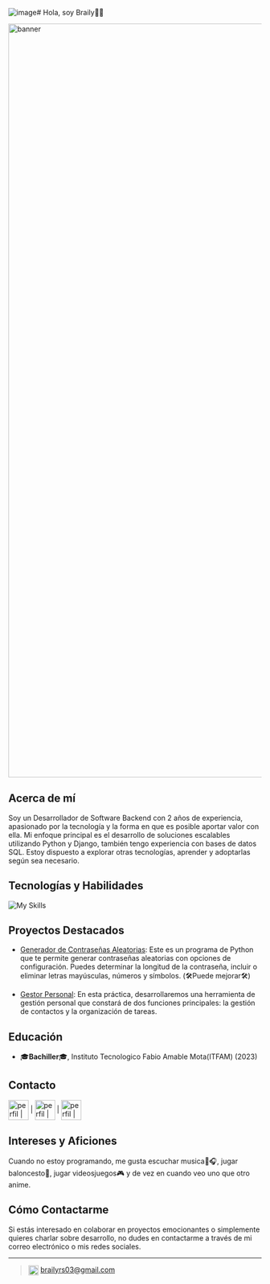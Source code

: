 ![image](https://github.com/Dextron03/Dextron03/assets/78430276/d4061a2c-ee4a-4063-9516-a530e89c52f8)# Hola, soy Braily👋🤖

<img src="https://media.licdn.com/dms/image/D4E16AQFDzm4SaSNVpQ/profile-displaybackgroundimage-shrink_350_1400/0/1696174335558?e=1714608000&v=beta&t=OUL2VA7BLNnOD1suNBZYsHG9luTO9Z-_13zNXf3bkxg" alt="banner" width="1500"/>

## Acerca de mí
Soy un Desarrollador de Software Backend con 2 años de experiencia, apasionado por la tecnología y la forma en que es posible aportar valor con ella. Mi enfoque principal es el desarrollo de soluciones escalables utilizando Python y Django, también tengo experiencia con bases de datos SQL. Estoy dispuesto a explorar otras tecnologías, aprender y adoptarlas según sea necesario.

## Tecnologías y Habilidades
![My Skills](https://skillicons.dev/icons?i=py,sqlite,php,mysql,md,linux,js,html,github,git,django,css,cs,bootstrap,&perline=5)


## Proyectos Destacados
- [Generador de Contraseñas Aleatorias](https://github.com/Dextron03/Random_Password_Generator): Este es un programa de Python que te permite generar contraseñas aleatorias con opciones de configuración. Puedes determinar la longitud de la contraseña, incluir o eliminar letras mayúsculas, números y símbolos. (🛠️Puede mejorar🛠️)

- [Gestor Personal](https://github.com/Dextron03/gestor-personal-django): En esta práctica, desarrollaremos una herramienta de gestión personal que constará de dos funciones principales: la gestión de contactos y la organización de tareas.


## Educación
- 🎓**Bachiller**🎓, Instituto Tecnologico Fabio Amable Mota(ITFAM) (2023)

## Contacto
 <a href="https://www.linkedin.com/in/braily-roman-seberino-30b461264/" target="blank"><img align="center" src="https://www.vectorlogo.zone/logos/linkedin/linkedin-tile.svg" alt="perfil | linkedin" width="40" /></a> | <a href="https://www.instagram.com/braily_rs35/" target="blank"> <img align="center" src="https://www.vectorlogo.zone/logos/instagram/instagram-icon.svg" alt="perfil | instagram" width="40"/></a> | <a href="https://twitter.com/DextronHD03" target="blank"> <img align="center" src="https://www.vectorlogo.zone/logos/twitter/twitter-tile.svg" alt="perfil | twitter" width="40"/></a> 


## Intereses y Aficiones
Cuando no estoy programando, me gusta escuchar musica🎤🎧, jugar baloncesto🏀, jugar videosjuegos🎮 y de vez en cuando veo uno que otro anime.

## Cómo Contactarme
Si estás interesado en colaborar en proyectos emocionantes o simplemente quieres charlar sobre desarrollo, no dudes en contactarme a través de mi correo electrónico o mis redes sociales.

---

> <img align="center" src="https://www.vectorlogo.zone/logos/gmail/gmail-icon.svg" alt="perfil | gmail" width="20" /> brailyrs03@gmail.com
